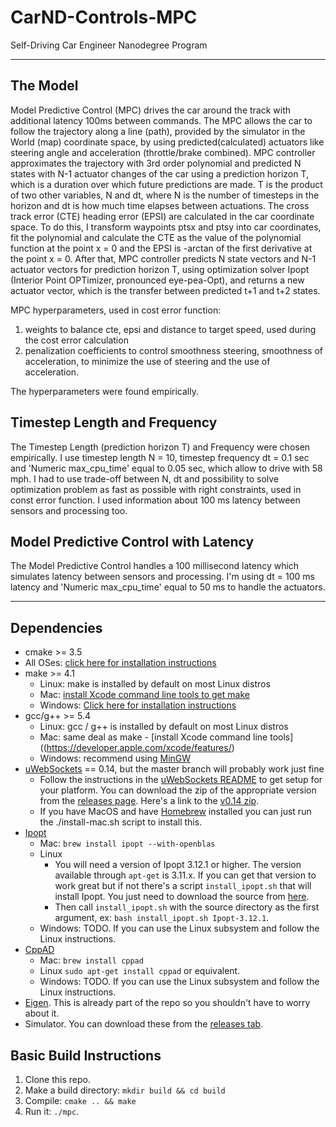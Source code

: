 # CarND-Controls-MPC
Self-Driving Car Engineer Nanodegree Program

---

## The Model

Model Predictive Control (MPC) drives the car around the track with additional latency 100ms between commands. The MPC allows the car to follow the trajectory along a line (path), provided by the simulator in the World (map) coordinate space, by using predicted(calculated) actuators like steering angle and acceleration (throttle/brake combined). MPC controller approximates the trajectory with 3rd order polynomial and predicted N states with N-1 actuator changes of the car using a prediction horizon T, which is a duration over which future predictions are made. T is the product of two other variables, N and dt, where N is the number of timesteps in the horizon and dt is how much time elapses between actuations.
The cross track error (CTE) heading error (EPSI) are calculated in the car coordinate space. To do this, I transform waypoints ptsx and ptsy into car coordinates, fit the polynomial and calculate the CTE as the value of the polynomial function at the point x = 0 and the EPSI is -arctan of the first derivative at the point x = 0. After that, MPC controller predicts N state vectors and N-1 actuator vectors for prediction horizon T, using optimization solver Ipopt (Interior Point OPTimizer, pronounced eye-pea-Opt), and returns a new actuator vector, which is the transfer between predicted t+1 and t+2 states.

MPC hyperparameters, used in cost error function:

1. weights to balance cte, epsi and distance to target speed, used during the cost error calculation
2. penalization coefficients to control smoothness steering, smoothness of acceleration, to minimize the use of steering and the use of acceleration.

The hyperparameters were found empirically. 

## Timestep Length and Frequency

The Timestep Length (prediction horizon T) and Frequency were chosen empirically. I use timestep length N = 10, timestep frequency dt = 0.1 sec and 'Numeric max_cpu_time' equal to 0.05 sec, which allow to drive with 58 mph. I had to use trade-off between N, dt and possibility to solve optimization problem as fast as possible with right constraints, used in const error function. I used information about 100 ms latency between sensors and processing too.

## Model Predictive Control with Latency

The Model Predictive Control handles a 100 millisecond latency which simulates latency between sensors and processing. I'm using dt = 100 ms latency and 'Numeric max_cpu_time' equal to 50 ms to handle the actuators.

---
## Dependencies

* cmake >= 3.5
 * All OSes: [click here for installation instructions](https://cmake.org/install/)
* make >= 4.1
  * Linux: make is installed by default on most Linux distros
  * Mac: [install Xcode command line tools to get make](https://developer.apple.com/xcode/features/)
  * Windows: [Click here for installation instructions](http://gnuwin32.sourceforge.net/packages/make.htm)
* gcc/g++ >= 5.4
  * Linux: gcc / g++ is installed by default on most Linux distros
  * Mac: same deal as make - [install Xcode command line tools]((https://developer.apple.com/xcode/features/)
  * Windows: recommend using [MinGW](http://www.mingw.org/)
* [uWebSockets](https://github.com/uWebSockets/uWebSockets) == 0.14, but the master branch will probably work just fine
  * Follow the instructions in the [uWebSockets README](https://github.com/uWebSockets/uWebSockets/blob/master/README.md) to get setup for your platform. You can download the zip of the appropriate version from the [releases page](https://github.com/uWebSockets/uWebSockets/releases). Here's a link to the [v0.14 zip](https://github.com/uWebSockets/uWebSockets/archive/v0.14.0.zip).
  * If you have MacOS and have [Homebrew](https://brew.sh/) installed you can just run the ./install-mac.sh script to install this.
* [Ipopt](https://projects.coin-or.org/Ipopt)
  * Mac: `brew install ipopt --with-openblas`
  * Linux
    * You will need a version of Ipopt 3.12.1 or higher. The version available through `apt-get` is 3.11.x. If you can get that version to work great but if not there's a script `install_ipopt.sh` that will install Ipopt. You just need to download the source from [here](https://github.com/coin-or/Ipopt/releases).
    * Then call `install_ipopt.sh` with the source directory as the first argument, ex: `bash install_ipopt.sh Ipopt-3.12.1`. 
  * Windows: TODO. If you can use the Linux subsystem and follow the Linux instructions.
* [CppAD](https://www.coin-or.org/CppAD/)
  * Mac: `brew install cppad`
  * Linux `sudo apt-get install cppad` or equivalent.
  * Windows: TODO. If you can use the Linux subsystem and follow the Linux instructions.
* [Eigen](http://eigen.tuxfamily.org/index.php?title=Main_Page). This is already part of the repo so you shouldn't have to worry about it.
* Simulator. You can download these from the [releases tab](https://github.com/udacity/CarND-MPC-Project/releases).



## Basic Build Instructions


1. Clone this repo.
2. Make a build directory: `mkdir build && cd build`
3. Compile: `cmake .. && make`
4. Run it: `./mpc`.
